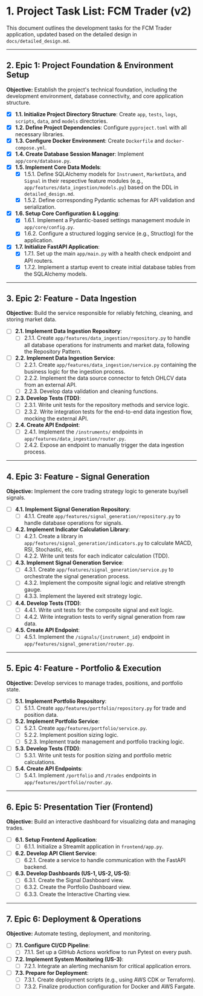 # 1. Project Task List: FCM Trader (v2)

This document outlines the development tasks for the FCM Trader application, updated based on the detailed design in `docs/detailed_design.md`.

---

## 2. Epic 1: Project Foundation & Environment Setup

**Objective:** Establish the project's technical foundation, including the development environment, database connectivity, and core application structure.

-   [x] **1.1. Initialize Project Directory Structure**: Create `app`, `tests`, `logs`, `scripts`, `data`, and `models` directories.
-   [x] **1.2. Define Project Dependencies**: Configure `pyproject.toml` with all necessary libraries.
-   [x] **1.3. Configure Docker Environment**: Create `Dockerfile` and `docker-compose.yml`.
-   [x] **1.4. Create Database Session Manager**: Implement `app/core/database.py`.
-   [x] **1.5. Implement Core Data Models**:
    -   [x] 1.5.1. Define SQLAlchemy models for `Instrument`, `MarketData`, and `Signal` in their respective feature modules (e.g., `app/features/data_ingestion/models.py`) based on the DDL in `detailed_design.md`.
    -   [x] 1.5.2. Define corresponding Pydantic schemas for API validation and serialization.
-   [x] **1.6. Setup Core Configuration & Logging**:
    -   [x] 1.6.1. Implement a Pydantic-based settings management module in `app/core/config.py`.
    -   [x] 1.6.2. Configure a structured logging service (e.g., Structlog) for the application.
-   [x] **1.7. Initialize FastAPI Application**:
    -   [x] 1.7.1. Set up the main `app/main.py` with a health check endpoint and API routers.
    -   [x] 1.7.2. Implement a startup event to create initial database tables from the SQLAlchemy models.

---

## 3. Epic 2: Feature - Data Ingestion

**Objective:** Build the service responsible for reliably fetching, cleaning, and storing market data.

-   [ ] **2.1. Implement Data Ingestion Repository**:
    -   [ ] 2.1.1. Create `app/features/data_ingestion/repository.py` to handle all database operations for instruments and market data, following the Repository Pattern.
-   [ ] **2.2. Implement Data Ingestion Service**:
    -   [ ] 2.2.1. Create `app/features/data_ingestion/service.py` containing the business logic for the ingestion process.
    -   [ ] 2.2.2. Implement the data source connector to fetch OHLCV data from an external API.
    -   [ ] 2.2.3. Develop data validation and cleaning functions.
-   [ ] **2.3. Develop Tests (TDD)**:
    -   [ ] 2.3.1. Write unit tests for the repository methods and service logic.
    -   [ ] 2.3.2. Write integration tests for the end-to-end data ingestion flow, mocking the external API.
-   [ ] **2.4. Create API Endpoint**:
    -   [ ] 2.4.1. Implement the `/instruments/` endpoints in `app/features/data_ingestion/router.py`.
    -   [ ] 2.4.2. Expose an endpoint to manually trigger the data ingestion process.

---

## 4. Epic 3: Feature - Signal Generation

**Objective:** Implement the core trading strategy logic to generate buy/sell signals.

-   [ ] **4.1. Implement Signal Generation Repository**:
    -   [ ] 4.1.1. Create `app/features/signal_generation/repository.py` to handle database operations for signals.
-   [ ] **4.2. Implement Indicator Calculation Library**:
    -   [ ] 4.2.1. Create a library in `app/features/signal_generation/indicators.py` to calculate MACD, RSI, Stochastic, etc.
    -   [ ] 4.2.2. Write unit tests for each indicator calculation (TDD).
-   [ ] **4.3. Implement Signal Generation Service**:
    -   [ ] 4.3.1. Create `app/features/signal_generation/service.py` to orchestrate the signal generation process.
    -   [ ] 4.3.2. Implement the composite signal logic and relative strength gauge.
    -   [ ] 4.3.3. Implement the layered exit strategy logic.
-   [ ] **4.4. Develop Tests (TDD)**:
    -   [ ] 4.4.1. Write unit tests for the composite signal and exit logic.
    -   [ ] 4.4.2. Write integration tests to verify signal generation from raw data.
-   [ ] **4.5. Create API Endpoint**:
    -   [ ] 4.5.1. Implement the `/signals/{instrument_id}` endpoint in `app/features/signal_generation/router.py`.

---

## 5. Epic 4: Feature - Portfolio & Execution

**Objective:** Develop services to manage trades, positions, and portfolio state.

-   [ ] **5.1. Implement Portfolio Repository**:
    -   [ ] 5.1.1. Create `app/features/portfolio/repository.py` for trade and position data.
-   [ ] **5.2. Implement Portfolio Service**:
    -   [ ] 5.2.1. Create `app/features/portfolio/service.py`.
    -   [ ] 5.2.2. Implement position sizing logic.
    -   [ ] 5.2.3. Implement trade management and portfolio tracking logic.
-   [ ] **5.3. Develop Tests (TDD)**:
    -   [ ] 5.3.1. Write unit tests for position sizing and portfolio metric calculations.
-   [ ] **5.4. Create API Endpoints**:
    -   [ ] 5.4.1. Implement `/portfolio` and `/trades` endpoints in `app/features/portfolio/router.py`.

---

## 6. Epic 5: Presentation Tier (Frontend)

**Objective:** Build an interactive dashboard for visualizing data and managing trades.

-   [ ] **6.1. Setup Frontend Application**:
    -   [ ] 6.1.1. Initialize a Streamlit application in `frontend/app.py`.
-   [ ] **6.2. Develop API Client Service**:
    -   [ ] 6.2.1. Create a service to handle communication with the FastAPI backend.
-   [ ] **6.3. Develop Dashboards (US-1, US-2, US-5)**:
    -   [ ] 6.3.1. Create the Signal Dashboard view.
    -   [ ] 6.3.2. Create the Portfolio Dashboard view.
    -   [ ] 6.3.3. Create the Interactive Charting view.

---

## 7. Epic 6: Deployment & Operations

**Objective:** Automate testing, deployment, and monitoring.

-   [ ] **7.1. Configure CI/CD Pipeline**:
    -   [ ] 7.1.1. Set up a GitHub Actions workflow to run Pytest on every push.
-   [ ] **7.2. Implement System Monitoring (US-3)**:
    -   [ ] 7.2.1. Integrate an alerting mechanism for critical application errors.
-   [ ] **7.3. Prepare for Deployment**:
    -   [ ] 7.3.1. Create deployment scripts (e.g., using AWS CDK or Terraform).
    -   [ ] 7.3.2. Finalize production configuration for Docker and AWS Fargate.
